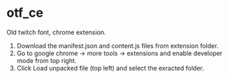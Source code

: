 # otf_ce
Old twitch font, chrome extension.

1. Download the manifest.json and content.js files from extension folder.
2. Go to google chrome -> more tools -> extensions and enable developer mode from top right.
3. Click Load unpacked file (top left) and select the exracted folder.

